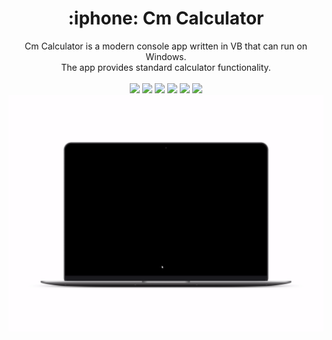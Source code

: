 <h1 align="center"> :iphone: Cm Calculator </h2>
<p align="center">
  Cm Calculator is a modern console app written in VB that can run on Windows. <br/>
  The app provides standard calculator functionality. <br/> <br/>
  <img src="https://img.shields.io/badge/Platform-Windows-00a2ed.svg" />
  <img src="https://img.shields.io/badge/Version-v2.0alpha-brightgreen.svg" />
  <img src="https://img.shields.io/badge/App_Size-1.1_MB-orange.svg" />
  <img src="https://img.shields.io/badge/IDE-Visual_Studio-0078d7.svg" />
  <img src="https://img.shields.io/badge/Framework-.NET_4.7.2-red.svg" />
  <img src="https://img.shields.io/badge/Language-Visual_Basic-0078d7.svg" />
  <img src="https://github.com/Cm-Champ/Cm-Calculator-2.0/blob/master/previewmockup.gif" />
</p>
